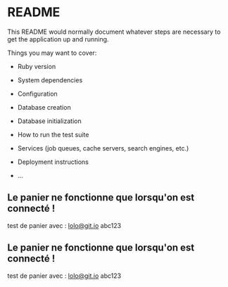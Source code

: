 # README

This README would normally document whatever steps are necessary to get the
application up and running.

Things you may want to cover:

* Ruby version

* System dependencies

* Configuration

* Database creation

* Database initialization

* How to run the test suite

* Services (job queues, cache servers, search engines, etc.)

* Deployment instructions

* ...

## Le panier ne fonctionne que lorsqu'on est connecté !
test de panier avec :
lolo@git.io
abc123

## Le panier ne fonctionne que lorsqu'on est connecté !
test de panier avec :
lolo@git.io
abc123
